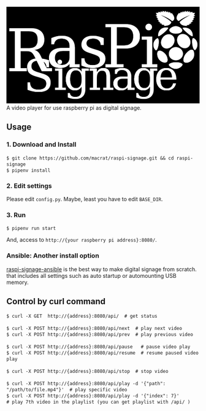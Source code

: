 ![RasPi Signage](./assets/logo.png)
A video player for use raspberry pi as digital signage.


## Usage

### 1. Download and Install

``` shell
$ git clone https://github.com/macrat/raspi-signage.git && cd raspi-signage
$ pipenv install
```

### 2. Edit settings

Please edit `config.py`.
Maybe, least you have to edit `BASE_DIR`.

### 3. Run

``` shell
$ pipenv run start
```

And, access to `http://{your raspberry pi address}:8080/`.

### Ansible: Another install option

[raspi-signage-ansible](https://github.com/macrat/raspi-signage-ansible) is the best way to make digital signage from scratch.
that includes all settings such as auto startup or automounting USB memory.


## Control by curl command

``` shell
$ curl -X GET  http://{address}:8080/api/  # get status

$ curl -X POST http://{address}:8080/api/next  # play next video
$ curl -X POST http://{address}:8080/api/prev  # play previous video

$ curl -X POST http://{address}:8080/api/pause   # pause video play
$ curl -X POST http://{address}:8080/api/resume  # resume paused video play

$ curl -X POST http://{address}:8080/api/stop  # stop video

$ curl -X POST http://{address}:8080/api/play -d '{"path": "/path/to/file.mp4"}'  # play specific video
$ curl -X POST http://{address}:8080/api/play -d '{"index": 7}'                   # play 7th video in the playlist (you can get playlist with /api/ )
```
